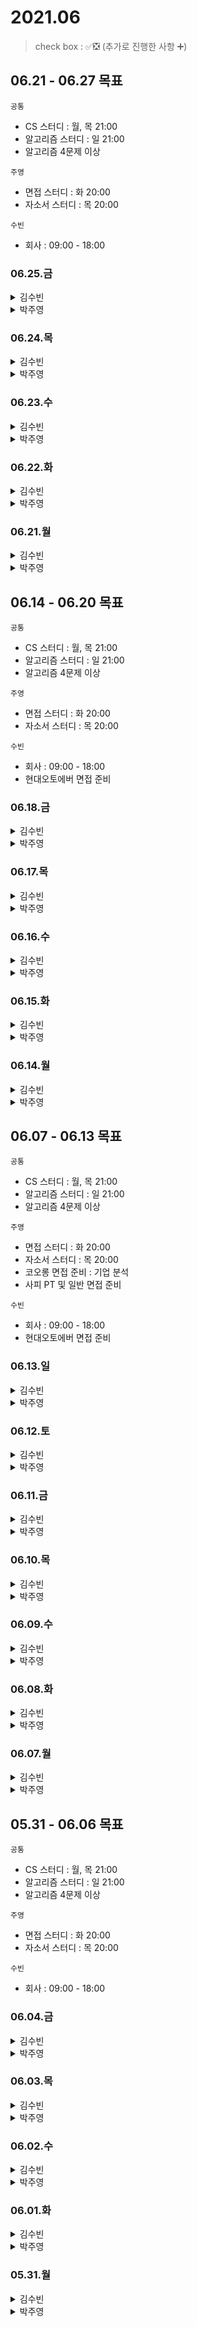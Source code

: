 # 2021.06

> check box : ✅❎ (추가로 진행한 사항 ➕)

## 06.21 - 06.27 목표
`공통`
- CS 스터디 : 월, 목 21:00
- 알고리즘 스터디 : 일 21:00
- 알고리즘 4문제 이상

`주영`
- 면접 스터디 :  화 20:00
- 자소서 스터디 : 목 20:00

`수빈`
- 회사 : 09:00 - 18:00

### 06.25.금
<details>
<summary>김수빈</summary>
  
  |Check|To Do|
  |:---:|---|
  |||

</details>

<details>
<summary>박주영</summary>
  
  |Check|To Do|
  |:---:|---|
  ||코오롱 면접|
  ||CS스터디|
  
</details>

### 06.24.목
<details>
<summary>김수빈</summary>
  
  |Check|To Do|
  |:---:|---|
  |||

</details>

<details>
<summary>박주영</summary>
  
  |Check|To Do|
  |:---:|---|
  |✅|코오롱 면접 준비 + 좀 더 구체적으로 다시 답변 준비(면접 스터디 피드백)|
  
</details>

### 06.23.수
<details>
<summary>김수빈</summary>
  
  |Check|To Do|
  |:---:|---|
  ||알고리즘 1문제|
  ||CS 공부 - CH.08|
  ||Naver SmartEditor 관련 공부|
  ||정보처리기사 실기 CH.01|

</details>

<details>
<summary>박주영</summary>
  
  |Check|To Do|
  |:---:|---|
  |✅|코오롱 면접 준비 + 좀 더 구체적으로 다시 답변 준비(면접 스터디 피드백)|
  |✅|알고리즘 문제 풀기|
  |❎|오뚜기 자소서 작성 완료하기|
  |❎|현대 AI 경진대회 참가서 제출|
  
</details>

### 06.22.화
<details>
<summary>김수빈</summary>
  
  |Check|To Do|
  |:---:|---|
  ||알고리즘 1문제|
  ||CS 공부 - CH.08|
  ||Naver SmartEditor 관련 공부|
  ||정보처리기사 실기 CH.01|

</details>

<details>
<summary>박주영</summary>
  
  |Check|To Do|
  |:---:|---|
  |✅|코오롱 면접 준비|
  |✅|알고리즘 문제 풀기|
  |✅|오뚜기 자소서 작성|
  
</details>

### 06.21.월
<details>
<summary>김수빈</summary>
  
  |Check|To Do|
  |:---:|---|
  ||알고리즘 1문제|
  ||CS 공부 - CH.08|
  ||Naver SmartEditor 관련 공부|
  ||정보처리기사 실기 CH.01|

</details>

<details>
<summary>박주영</summary>
  
  |Check|To Do|
  |:---:|---|
  |||
  
</details>


## 06.14 - 06.20 목표
`공통`
- CS 스터디 : 월, 목 21:00
- 알고리즘 스터디 : 일 21:00
- 알고리즘 4문제 이상

`주영`
- 면접 스터디 :  화 20:00
- 자소서 스터디 : 목 20:00

`수빈`
- 회사 : 09:00 - 18:00
- 현대오토에버 면접 준비

### 06.18.금
<details>
<summary>김수빈</summary>
  
  |Check|To Do|
  |:---:|---|
  |✅|마이다스아이티 AI 역량 검사|

</details>

<details>
<summary>박주영</summary>
  
  |Check|To Do|
  |:---:|---|
  |✅|네이버 파이낸셜 자소서| 
  |✅|마이다스아이티 자소서|
  |✅|삼성 알고리즘 |
  |❎|자연어처리 강의 듣기|
  
</details>

### 06.17.목
<details>
<summary>김수빈</summary>
  
  |Check|To Do|
  |:---:|---|
  |✅|CS 스터디 21:00|

</details>

<details>
<summary>박주영</summary>
  
  |Check|To Do|
  |:---:|---|
  |✅|딥러닝 교육 프로그램 면접| 
  |✅|알고리즘 1문제|
  |✅|CS 스터디 - Cache + 문제 준비|
  
</details>

### 06.16.수
<details>
<summary>김수빈</summary>
  
  |Check|To Do|
  |:---:|---|
  |✅|현대오토에버 면접 15:30|
  |✅|CS - 알고리즘 CH.07|

</details>

<details>
<summary>박주영</summary>
  
  |Check|To Do|
  |:---:|---|
  |✅|알고리즘 3문제|
  |✅|딥러닝 교육 프로그램 면접 준비| 
  
</details>

### 06.15.화
<details>
<summary>김수빈</summary>
  
  |Check|To Do|
  |:---:|---|
  |✅|알고리즘 1문제|
  |✅|현대 오토에버 면접 |

</details>

<details>
<summary>박주영</summary>
  
  |Check|To Do|
  |:---:|---|
  |✅|코오롱 면접|  
  
</details>

### 06.14.월
<details>
<summary>김수빈</summary>
  
  |Check|To Do|
  |:---:|---|
  |✅|알고리즘 1문제|
  |✅|현대 오토에버 면접 |

</details>

<details>
<summary>박주영</summary>
  
  |Check|To Do|
  |:---:|---|
  |✅|ssafy 면접|
  |✅|면접 스터디 - 수빈(현대), 주영(코오롱)|
  
  
</details>

## 06.07 - 06.13 목표
`공통`
- CS 스터디 : 월, 목 21:00
- 알고리즘 스터디 : 일 21:00
- 알고리즘 4문제 이상

`주영`
- 면접 스터디 :  화 20:00
- 자소서 스터디 : 목 20:00
- 코오롱 면접 준비 : 기업 분석
- 사피 PT 및 일반 면접 준비

`수빈`
- 회사 : 09:00 - 18:00
- 현대오토에버 면접 준비

### 06.13.일
<details>
<summary>김수빈</summary>
  
  |Check|To Do|
  |:---:|---|
  |✅|알고리즘 1문제|
  |✅|21:00 스터디|

</details>

<details>
<summary>박주영</summary>
  
|Check|To Do|
|:---:|---|
|✅|21:00 스터디|
|✅|ssafy 면접 준비|

</details>

### 06.12.토
<details>
<summary>김수빈</summary>
  
  X

</details>

<details>
<summary>박주영</summary>
  
|Check|To Do|
|:---:|---|
||코오롱 베니트 기업 분석 및 면접 질문 정리|
||알고리즘 1문제|
||현대오토에버 자소서 작성|

</details>

### 06.11.금
<details>
<summary>김수빈</summary>
  
  X

</details>

<details>
<summary>박주영</summary>
  
|Check|To Do|
|:---:|---|
|✅|알고리즘 1문제|
|✅|SSAFY 면접 준비|
|✅|코오롱 베니트 기업 분석 및 면접 질문 정리|
|❎|현대오토에버 자소서 작성|

</details>

### 06.10.목
<details>
<summary>김수빈</summary>
  
  |Check|To Do|
  |:---:|---|
  |✅|알고리즘 스터디용 2문제|
  |✅|Goorm L1 - L3 3문제 (비타알고 태그)|
  |✅|CS 알고리즘 CH.06 - 도수|
  |✅|CS 스터디 21:00|

</details>

<details>
<summary>박주영</summary>
  
|Check|To Do|
|:---:|---|
|✅|CS HTTP 공부|
|✅|SSAFY 면접 준비 - 질문 다시 정리 / PT 준비|
|✅|사람인 자소서 작성|
|✅|알고리즘 1문제|

</details>

### 06.09.수
<details>
<summary>김수빈</summary>
  
|Check|To Do|
|:---:|---|
|✅|알고리즘 1문제 - 스터디|
|❎|CS 알고리즘 CH.06 - 도수|
|➕|Goorm 알고리즘 L2-3 3문제|

</details>

<details>
<summary>박주영</summary>
  
|Check|To Do|
|:---:|---|
|✅|알고리즘 문제 - programmers LEVEL1~2(java)|
|✅|알고리즘 코딩테스트|
|❎|SSAFY 면접 준비 - 질문 다시 정리 / PT 준비|

</details>

### 06.08.화
<details>
<summary>김수빈</summary>
  
|Check|To Do|
|:---:|---|
|✅|현대오토에버 면접 준비 - 질문 리스트업 및 답변 채우기|
|✅|CS 알고리즘 CH.06 힙|
|✅|사람인 인성 문제 풀기|
  
</details>

<details>
<summary>박주영</summary>
  
|Check|To Do|
|:---:|---|
|✅|알고리즘 문제 - programmers LEVEL1(java)|
|✅|SSAFY 프로젝트 정리|
|✅|SSAFY 면접 준비|

</details>

### 06.07.월
<details>
<summary>김수빈</summary>
  
|Check|To Do|
|:---:|---|
|✅|알고리즘 2문제|
|✅|현대오토에버 면접 준비 - 기본 질문 답변 정리|
|❎|CS 알고리즘 CH.06 - 힙, 도수|
  
</details>

<details>
<summary>박주영</summary>
  
|Check|To Do|
|:---:|---|
|✅|알고리즘 2문제 - programmers(python)|
|✅|알고리즘 문제 - programmers(java)|
|✅|SSAFY 프로젝트 정리|
|❎|사람인 자소서 작성|

</details>

## 05.31 - 06.06 목표
`공통`
- CS 스터디 : 월, 목 21:00
- 알고리즘 스터디 : 일 21:00
- 알고리즘 4문제 이상

`주영`
- 면접 스터디 :  화 20:00
- 자소서 스터디 : 목 20:00

`수빈`
- 회사 : 09:00 - 18:00

### 06.04.금
<details>
<summary>김수빈</summary>
  
|Check|To Do|
|:---:|---|
|✅|사람인 자소서|

</details>

<details>
<summary>박주영</summary>
  
|Check|To Do|
|:---:|---|
|✅|티맥스 자소서|
|❎|NLP 1일차 듣기|
|✅|취업 프로그램 엑셀 듣기|

</details>

### 06.03.목
<details>
<summary>김수빈</summary>
  
|Check|To Do|
|:---:|---|
|✅|CS 스터디|
|✅|LG CNS 자소서|

</details>

<details>
<summary>박주영</summary>
  
|Check|To Do|
|:---:|---|
|✅|알고리즘 2문제|
|✅|CS 스터디|
|✅|티맥스 자소서 - 기본 인적사항 작성|

</details> 

### 06.02.수
<details>
<summary>김수빈</summary>
  
일정상 개인 공부 불가

</details>

<details>
<summary>박주영</summary>
  
|Check|To Do|
|:---:|---|
|✅|알고리즘 3문제|
|✅|CS HTTP3 공부|

</details> 

### 06.01.화
<details>
<summary>김수빈</summary>

  일정상 개인 공부 불가

</details>

<details>
<summary>박주영</summary>
  
|Check|To Do|
|:---:|---|
|✅|면접 프로그램|

</details> 

### 05.31.월
<details>
<summary>김수빈</summary>

|Check|To Do|
|:---:|---|
|✅|CS 알고리즘 CH.06 - 셸, 퀵, 병합|
|✅|알고리즘 1문제|

</details>

<details>
<summary>박주영</summary>
  
|Check|To Do|
|:---:|---|
|✅|알고리즘 1문제|
|✅|자소서 작성-코오롱|

</details> 

